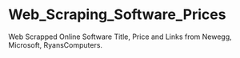 # Web_Scraping_Software_Prices
Web Scrapped Online Software Title, Price and Links from Newegg, Microsoft, RyansComputers.
